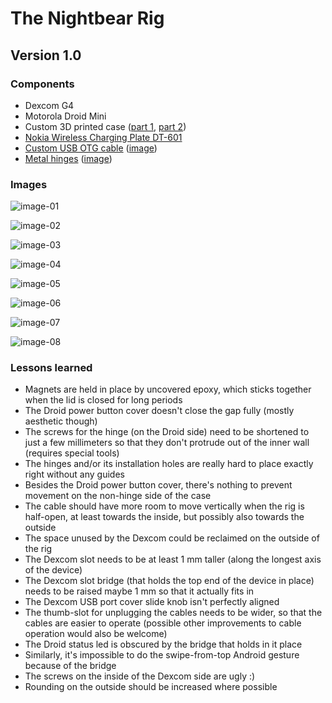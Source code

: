 # The Nightbear Rig

## Version 1.0

### Components

* Dexcom G4
* Motorola Droid Mini
* Custom 3D printed case ([part 1](nightscout_rig_v1.0_dex.stl), [part 2](nightscout_rig_v1.0_droid.stl))
* [Nokia Wireless Charging Plate DT-601](https://www.microsoft.com/en/mobile/accessory/dt-601/)
* [Custom USB OTG cable](https://www.mimic-cables.com/products/nightscout-project-usb-cable) ([image](1.0/cable.png))
* [Metal hinges](https://www.k-rauta.fi/rautakauppa/ty%C3%B6kalut-ja-pienrauta/pienrauta/huonekalu--ja-v%C3%A4liovensaranat/kaapinsarana-prof-suora-25x19-fe-zn-2kpl) ([image](1.0/hinges.jpg))

### Images

![image-01](1.0/tinkercad-01.png)

![image-02](1.0/tinkercad-02.png)

![image-03](1.0/IMG_20160710_142032.jpg)

![image-04](1.0/IMG_20160710_142314.jpg)

![image-05](1.0/IMG_20160710_142432.jpg)

![image-06](1.0/IMG_20160710_142527.jpg)

![image-07](1.0/IMG_20160710_142742.jpg)

![image-08](1.0/IMG_20160710_142721.jpg)

### Lessons learned

* Magnets are held in place by uncovered epoxy, which sticks together when the lid is closed for long periods
* The Droid power button cover doesn't close the gap fully (mostly aesthetic though)
* The screws for the hinge (on the Droid side) need to be shortened to just a few millimeters so that they don't protrude out of the inner wall (requires special tools)
* The hinges and/or its installation holes are really hard to place exactly right without any guides
* Besides the Droid power button cover, there's nothing to prevent movement on the non-hinge side of the case
* The cable should have more room to move vertically when the rig is half-open, at least towards the inside, but possibly also towards the outside
* The space unused by the Dexcom could be reclaimed on the outside of the rig
* The Dexcom slot needs to be at least 1 mm taller (along the longest axis of the device)
* The Dexcom slot bridge (that holds the top end of the device in place) needs to be raised maybe 1 mm so that it actually fits in
* The Dexcom USB port cover slide knob isn't perfectly aligned
* The thumb-slot for unplugging the cables needs to be wider, so that the cables are easier to operate (possible other improvements to cable operation would also be welcome)
* The Droid status led is obscured by the bridge that holds in it place
* Similarly, it's impossible to do the swipe-from-top Android gesture because of the bridge
* The screws on the inside of the Dexcom side are ugly :)
* Rounding on the outside should be increased where possible
